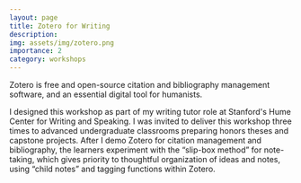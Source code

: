 ```yaml
---
layout: page
title: Zotero for Writing
description:
img: assets/img/zotero.png
importance: 2
category: workshops
---
```


Zotero is free and open-source citation and bibliography management software, and an essential digital tool for humanists. 

I designed this workshop as part of my writing tutor role at Stanford's Hume Center for Writing and Speaking. I was invited to deliver this workshop three times to advanced undergraduate classrooms preparing honors theses and capstone projects. After I demo Zotero for citation management and bibliography, the learners experiment with the “slip-box method” for note-taking, which gives priority to thoughtful organization of ideas and notes, using “child notes” and tagging functions within Zotero. 
